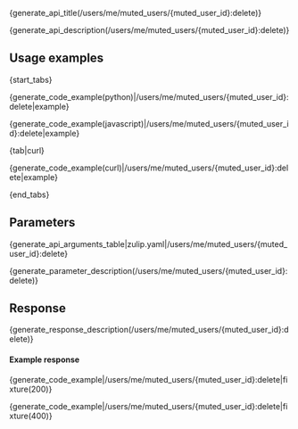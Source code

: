 {generate_api_title(/users/me/muted_users/{muted_user_id}:delete)}

{generate_api_description(/users/me/muted_users/{muted_user_id}:delete)}

## Usage examples

{start_tabs}

{generate_code_example(python)|/users/me/muted_users/{muted_user_id}:delete|example}

{generate_code_example(javascript)|/users/me/muted_users/{muted_user_id}:delete|example}

{tab|curl}

{generate_code_example(curl)|/users/me/muted_users/{muted_user_id}:delete|example}

{end_tabs}

## Parameters

{generate_api_arguments_table|zulip.yaml|/users/me/muted_users/{muted_user_id}:delete}

{generate_parameter_description(/users/me/muted_users/{muted_user_id}:delete)}

## Response

{generate_response_description(/users/me/muted_users/{muted_user_id}:delete)}

#### Example response

{generate_code_example|/users/me/muted_users/{muted_user_id}:delete|fixture(200)}

{generate_code_example|/users/me/muted_users/{muted_user_id}:delete|fixture(400)}
